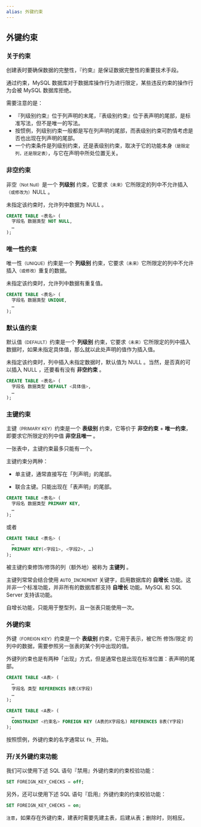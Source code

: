 ```yaml
---
alias: 外键约束
---
```


## 外键约束

### 关于约束

创建表时要确保数据的完整性，『约束』是保证数据完整性的重要技术手段。

通过约束，MySQL 数据库对于数据库操作行为进行限定，某些违反约束的操作行为会被 MySQL 数据库拒绝。

需要注意的是：

- 『列级别约束』位于列声明的末尾，『表级别约束』位于表声明的尾部，是标准写法，但不是唯一的写法。
- 按惯例，列级别约束一般都是写在列声明的尾部，而表级别约束可酌情考虑是否也出现在列声明的尾部。
- 一个约束条件是列级别约束，还是表级别约束，取决于它的功能本身<small>（是限定列，还是限定表）</small>，与它在声明中所处位置无关。

### 非空约束

非空<small>（Not Null）</small>是一个 **列级别** 约束，它要求<small>（未来）</small>它所限定的列中不允许插入<small>（或修改为）</small>NULL 。

未指定该约束时，允许列中数据为 NULL 。

``` sql
CREATE TABLE <表名> (
  字段名 数据类型 NOT NULL,
  …
); 
```

### 唯一性约束

唯一性<small>（UNIQUE）</small>约束是一个 **列级别** 约束，它要求<small>（未来）</small>它所限定的列中不允许插入<small>（或修改）</small>重复的数据。

未指定该约束时，允许列中数据有重复值。

``` sql
CREATE TABLE <表名> (
  字段名 数据类型 UNIQUE,
  …
); 
```

### 默认值约束

默认值<small>（DEFAULT）</small>约束是一个 **列级别** 约束，它要求<small>（未来）</small>它所限定的列中插入数据时，如果未指定具体值，那么就以此处声明的值作为插入值。

未指定该约束时，列中插入未指定数据时，默认值为 NULL 。当然，是否真的可以插入 NULL ，还要看有没有 **非空约束** 。

``` sql
CREATE TABLE <表名> (
  字段名 数据类型 DEFAULT <具体值>,
  …
);
```

### 主键约束

主键<small>（PRIMARY KEY）</small>约束是一个 **表级别** 约束，它等价于 **非空约束** + **唯一约束**，即要求它所限定的列中值 **非空且唯一** 。

一张表中，主键约束最多只能有一个。

主键约束分两种：

- 单主键，通常直接写在「列声明」的尾部。

- 联合主键。只能出现在「表声明」的尾部。

``` sql
CREATE TABLE <表名> (
  字段名 数据类型 PRIMARY KEY,
  …
);
```  

或者

``` sql
CREATE TABLE <表名> (
  …
  PRIMARY KEY(<字段1>, <字段2>, …)
);
```

被主键约束修饰/修饰的列（额外地）被称为 **主键列** 。

主键列常常会结合使用 `AUTO_INCREMENT` 关键字，启用数据库的 **自增长** 功能。这并非一个标准功能，并非所有的数据库都支持 **自增长** 功能。MySQL 和 SQL Server 支持该功能。

自增长功能，只能用于整型列，且一张表只能使用一次。

### 外键约束

外键<small>（FOREIGN KEY）</small>约束是一个 **表级别** 约束，它用于表示，被它所 修饰/限定 的列中的数据，需要参照另一张表的某个列中出现的值。

外键列约束也是有两种「出现」方式，但是通常也是出现在标准位置：表声明的尾部。

``` sql
CREATE TABLE <A表> (
  …
  字段名 类型 REFERENCES B表(X字段)
  …
);
```

``` sql
CREATE TABLE <A表> (
  …
  CONSTRAINT <约束名> FOREIGN KEY (A表的X字段名) REFERENCES B表(Y字段)
);
```

按照惯例，外键约束的名字通常以 `fk_` 开始。

### 开/关外键约束功能

我们可以使用下述 SQL 语句『禁用』外键约束的约束校验功能：

``` sql
SET FOREIGN_KEY_CHECKS = off;
```

另外，还可以使用下述 SQL 语句『启用』外键约束的约束校验功能：

``` sql
SET FOREIGN_KEY_CHECKS = on;
```

`注意`，如果存在外键约束，建表时需要先建主表，后建从表；删除时，则相反。


